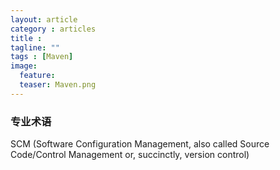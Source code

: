 ```yaml
---
layout: article
category : articles
title :  
tagline: ""
tags : [Maven]
image:
  feature:
  teaser: Maven.png
---
```



### 专业术语
SCM (Software Configuration Management, also called Source Code/Control Management or, succinctly, version control) 